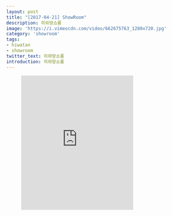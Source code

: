 ```yaml
---
layout: post
title: "[2017-04-21] ShowRoom"
description: 히와땅쇼룸
image: 'https://i.vimeocdn.com/video/662675763_1280x720.jpg'
category: 'showroom'
tags:
- hiwatan
- showroom
twitter_text: 히와땅쇼룸
introduction: 히와땅쇼룸
---
```

<figure class="video_container">
<iframe src="https://player.vimeo.com/video/239646912" height="360" frameborder="0" webkitallowfullscreen mozallowfullscreen allowfullscreen></iframe>
</figure>
